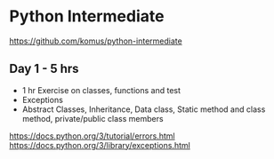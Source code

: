 # Python Intermediate

https://github.com/komus/python-intermediate

## Day 1 - 5 hrs
-  1 hr Exercise on classes, functions and test
- Exceptions
- Abstract Classes, Inheritance, Data class, Static method and class method, private/public class members

https://docs.python.org/3/tutorial/errors.html
https://docs.python.org/3/library/exceptions.html